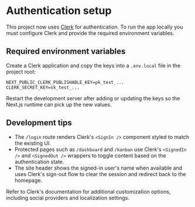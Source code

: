 # Authentication setup

This project now uses [Clerk](https://clerk.com/) for authentication. To run the app locally you
must configure Clerk and provide the required environment variables.

## Required environment variables

Create a Clerk application and copy the keys into a `.env.local` file in the project root:

```
NEXT_PUBLIC_CLERK_PUBLISHABLE_KEY=pk_test_...
CLERK_SECRET_KEY=sk_test_...
```

Restart the development server after adding or updating the keys so the Next.js runtime can pick up
the new values.

## Development tips

- The `/login` route renders Clerk's `<SignIn />` component styled to match the existing UI.
- Protected pages such as `/dashboard` and `/kanban` use Clerk's `<SignedIn />` and `<SignedOut />`
  wrappers to toggle content based on the authentication state.
- The site header shows the signed-in user's name when available and uses Clerk's sign-out flow to
  clear the session and redirect back to the homepage.

Refer to Clerk's documentation for additional customization options, including social providers and
localization settings.
